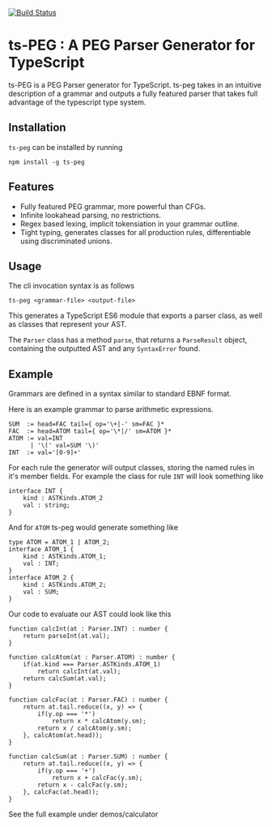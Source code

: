 [![Build Status](https://travis-ci.com/EoinDavey/ts-PEG.svg?branch=master)](https://travis-ci.com/EoinDavey/ts-PEG)

# ts-PEG : A PEG Parser Generator for TypeScript

ts-PEG is a PEG Parser generator for TypeScript. ts-peg takes in an intuitive description of a grammar and outputs a fully featured parser that takes full advantage of the typescript type system.

## Installation

`ts-peg` can be installed by running

```
npm install -g ts-peg
```

## Features

- Fully featured PEG grammar, more powerful than CFGs.
- Infinite lookahead parsing, no restrictions.
- Regex based lexing, implicit tokensiation in your grammar outline.
- Tight typing, generates classes for all production rules, differentiable using discriminated unions.

## Usage

The cli invocation syntax is as follows

`ts-peg <grammar-file> <output-file>`

This generates a TypeScript ES6 module that exports a parser class, as well as classes that represent your AST.

The `Parser` class has a method `parse`, that returns a `ParseResult` object, containing the outputted AST and any `SyntaxError` found.

## Example

Grammars are defined in a syntax similar to standard EBNF format.

Here is an example grammar to parse arithmetic expressions.

```
SUM  := head=FAC tail={ op='\+|-' sm=FAC }*
FAC  := head=ATOM tail={ op='\*|/' sm=ATOM }*
ATOM := val=INT
      | '\(' val=SUM '\)'
INT  := val='[0-9]+'
```

For each rule the generator will output classes, storing the named rules in it's member fields.
For example the class for rule `INT` will look something like

```
interface INT {
    kind : ASTKinds.ATOM_2
    val : string;
}
```

And for `ATOM` ts-peg would generate something like
```
type ATOM = ATOM_1 | ATOM_2;
interface ATOM_1 {
    kind : ASTKinds.ATOM_1;
    val : INT;
}
interface ATOM_2 {
    kind : ASTKinds.ATOM_2;
    val : SUM;
}
```

Our code to evaluate our AST could look like this

```
function calcInt(at : Parser.INT) : number {
    return parseInt(at.val);
}

function calcAtom(at : Parser.ATOM) : number {
    if(at.kind === Parser.ASTKinds.ATOM_1)
        return calcInt(at.val);
    return calcSum(at.val);
}

function calcFac(at : Parser.FAC) : number {
    return at.tail.reduce((x, y) => {
        if(y.op === '*')
            return x * calcAtom(y.sm);
        return x / calcAtom(y.sm);
    }, calcAtom(at.head));
}

function calcSum(at : Parser.SUM) : number {
    return at.tail.reduce((x, y) => {
        if(y.op === '+')
            return x + calcFac(y.sm);
        return x - calcFac(y.sm);
    }, calcFac(at.head));
}
```

See the full example under demos/calculator
